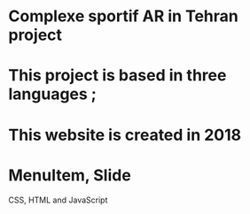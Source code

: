 # Complexe sportif AR in Tehran project

# This project is based in three languages ;

#  This website is created in 2018 

# MenuItem, Slide
CSS, HTML and JavaScript 